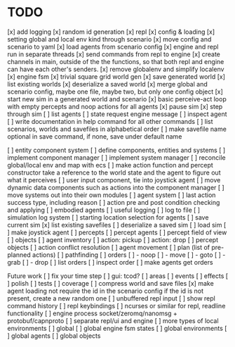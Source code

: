 # TODO

[x] add logging
[x] random id generation
[x] repl
[x] config & loading
[x] setting global and local env kind through scenario
[x] move config and scenario to yaml
[x] load agents from scenario config
[x] engine and repl run in separate threads
[x] send commands from repl to engine
[x] create channels in main, outside of the the functions, so that both repl and 
    engine can have each other's senders.
[x] remove globalenv and simplify localenv
[x] engine fsm
[x] trivial square grid world gen
[x] save generated world
[x] list existing worlds
[x] deserialize a saved world
[x] merge global and scenario config, maybe one file, maybe two, but only one config object
[x] start new sim in a generated world and scenario
[x] basic perceive-act loop with empty percepts and noop actions for all agents
[x] pause sim
[x] step through sim
[ ] list agents
  [ ] state request engine message
  [ ] inspect agent
[ ] write documentation in help command for all other commands
[ ] list scenarios, worlds and savefiles in alphabetical order
[ ] make savefile name optional in save command, if none, save under default name

[ ] entity component system
  [ ] define components, entities and systems
  [ ] implement component manager
  [ ] implement system manager
  [ ] reconcile global/local env and map with ecs 
  [ ] make action function and percept constructor take a reference 
      to the world state and the agent to figure out what it perceives
  [ ] user input component, tie into joystick agent
  [ ] move dynamic data components such as actions into the component manager
  [ ] move systems out into their own modules
  [ ] agent system
    [ ] last action success type, including reason 
    [ ] action pre and post condition checking and applying
    [ ] embodied agents
[ ] useful logging
  [ ] log to file
  [ ] simulation log system
[ ] starting location selection for agents
[ ] save current sim
[x] list existing savefiles
[ ] deserialize a saved sim
[ ] load sim
[ ] make joystick agent
[ ] percepts
  [ ] percept agents
  [ ] percept field of view
[ ] objects
  [ ] agent inventory
  [ ] action: pickup
  [ ] action: drop
  [ ] percept objects
[ ] action conflict resolution
[ ] agent movement
  [ ] plan (list of pre-planned actions)
  [ ] pathfinding
[ ] orders
  [ ] - noop
  [ ] - move
  [ ] - goto
  [ ] - grab
  [ ] - drop
  [ ] list orders
  [ ] inspect order
  [ ] make agents get orders

Future work
[ ] fix your time step
[ ] gui: tcod?
[ ] areas
[ ] events
[ ] effects
[ ] polish
[ ] tests
[ ] coverage
[ ] compress world and save files
[x] make agent loading not require the id in the scenario config
    if the id is not present, create a new random one
[ ] unbuffered repl input
[ ] show repl command history
[ ] repl keybindings
[ ] ncurses or similar for repl, readline functionality
[ ] engine process socket/zeromq/nanomsg + protobuf/capnproto
[ ] separate repl/ui and engine
[ ] more types of local environments
[ ] global
  [ ] global engine fsm states
  [ ] global environments
  [ ] global agents
  [ ] global objects
